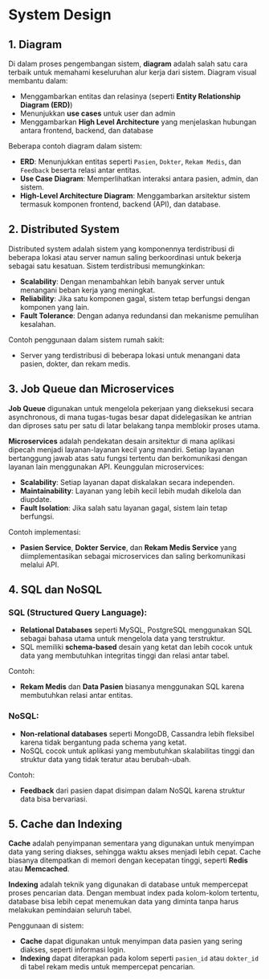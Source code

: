 # System Design

## 1. Diagram

Di dalam proses pengembangan sistem, **diagram** adalah salah satu cara terbaik untuk memahami keseluruhan alur kerja dari sistem. Diagram visual membantu dalam:
- Menggambarkan entitas dan relasinya (seperti **Entity Relationship Diagram (ERD)**)
- Menunjukkan **use cases** untuk user dan admin
- Menggambarkan **High Level Architecture** yang menjelaskan hubungan antara frontend, backend, dan database

Beberapa contoh diagram dalam sistem:
- **ERD**: Menunjukkan entitas seperti `Pasien`, `Dokter`, `Rekam Medis`, dan `Feedback` beserta relasi antar entitas.
- **Use Case Diagram**: Memperlihatkan interaksi antara pasien, admin, dan sistem.
- **High-Level Architecture Diagram**: Menggambarkan arsitektur sistem termasuk komponen frontend, backend (API), dan database.

## 2. Distributed System

Distributed system adalah sistem yang komponennya terdistribusi di beberapa lokasi atau server namun saling berkoordinasi untuk bekerja sebagai satu kesatuan. Sistem terdistribusi memungkinkan:
- **Scalability**: Dengan menambahkan lebih banyak server untuk menangani beban kerja yang meningkat.
- **Reliability**: Jika satu komponen gagal, sistem tetap berfungsi dengan komponen yang lain.
- **Fault Tolerance**: Dengan adanya redundansi dan mekanisme pemulihan kesalahan.

Contoh penggunaan dalam sistem rumah sakit:
- Server yang terdistribusi di beberapa lokasi untuk menangani data pasien, dokter, dan rekam medis.

## 3. Job Queue dan Microservices

**Job Queue** digunakan untuk mengelola pekerjaan yang dieksekusi secara asynchronous, di mana tugas-tugas besar dapat didelegasikan ke antrian dan diproses satu per satu di latar belakang tanpa memblokir proses utama.

**Microservices** adalah pendekatan desain arsitektur di mana aplikasi dipecah menjadi layanan-layanan kecil yang mandiri. Setiap layanan bertanggung jawab atas satu fungsi tertentu dan berkomunikasi dengan layanan lain menggunakan API. Keunggulan microservices:
- **Scalability**: Setiap layanan dapat diskalakan secara independen.
- **Maintainability**: Layanan yang lebih kecil lebih mudah dikelola dan diupdate.
- **Fault Isolation**: Jika salah satu layanan gagal, sistem lain tetap berfungsi.

Contoh implementasi:
- **Pasien Service**, **Dokter Service**, dan **Rekam Medis Service** yang diimplementasikan sebagai microservices dan saling berkomunikasi melalui API.

## 4. SQL dan NoSQL

### SQL (Structured Query Language):
- **Relational Databases** seperti MySQL, PostgreSQL menggunakan SQL sebagai bahasa utama untuk mengelola data yang terstruktur.
- SQL memiliki **schema-based** desain yang ketat dan lebih cocok untuk data yang membutuhkan integritas tinggi dan relasi antar tabel.

Contoh: 
- **Rekam Medis** dan **Data Pasien** biasanya menggunakan SQL karena membutuhkan relasi antar entitas.

### NoSQL:
- **Non-relational databases** seperti MongoDB, Cassandra lebih fleksibel karena tidak bergantung pada schema yang ketat.
- NoSQL cocok untuk aplikasi yang membutuhkan skalabilitas tinggi dan struktur data yang tidak teratur atau berubah-ubah.

Contoh:
- **Feedback** dari pasien dapat disimpan dalam NoSQL karena struktur data bisa bervariasi.

## 5. Cache dan Indexing

**Cache** adalah penyimpanan sementara yang digunakan untuk menyimpan data yang sering diakses, sehingga waktu akses menjadi lebih cepat. Cache biasanya ditempatkan di memori dengan kecepatan tinggi, seperti **Redis** atau **Memcached**.

**Indexing** adalah teknik yang digunakan di database untuk mempercepat proses pencarian data. Dengan membuat index pada kolom-kolom tertentu, database bisa lebih cepat menemukan data yang diminta tanpa harus melakukan pemindaian seluruh tabel.

Penggunaan di sistem:
- **Cache** dapat digunakan untuk menyimpan data pasien yang sering diakses, seperti informasi login.
- **Indexing** dapat diterapkan pada kolom seperti `pasien_id` atau `dokter_id` di tabel rekam medis untuk mempercepat pencarian.
